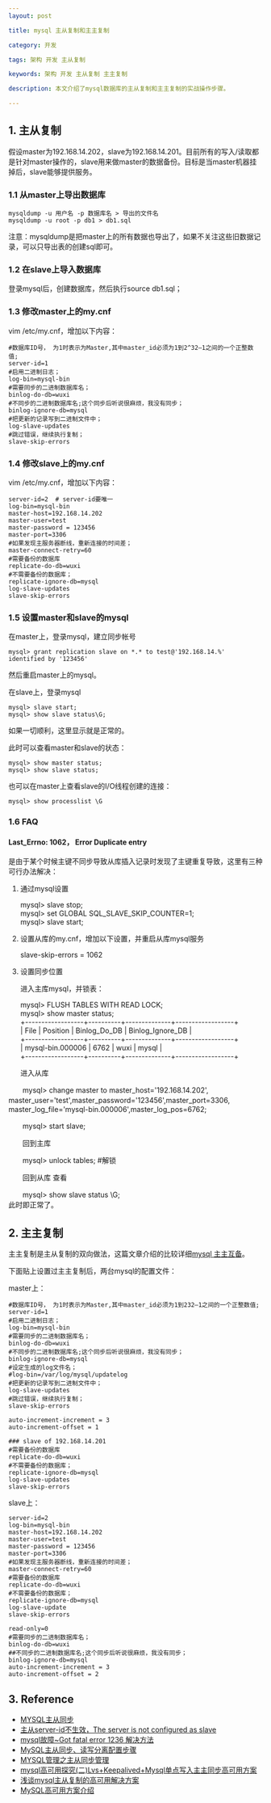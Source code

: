 ```yaml
---
layout: post

title: mysql 主从复制和主主复制

category: 开发

tags: 架构 开发 主从复制

keywords: 架构 开发 主从复制 主主复制

description: 本文介绍了mysql数据库的主从复制和主主复制的实战操作步骤。

---
```


## 1. 主从复制
假设master为192.168.14.202，slave为192.168.14.201。目前所有的写入/读取都是针对master操作的，slave用来做master的数据备份。目标是当master机器挂掉后，slave能够提供服务。

### 1.1 从master上导出数据库  

	mysqldump -u 用户名 -p 数据库名 > 导出的文件名
	mysqldump -u root -p db1 > db1.sql 

注意：mysqldump是把master上的所有数据也导出了，如果不关注这些旧数据记录，可以只导出表的创建sql即可。

### 1.2 在slave上导入数据库

登录mysql后，创建数据库，然后执行source db1.sql；

### 1.3 修改master上的my.cnf

vim /etc/my.cnf，增加以下内容：  
	
	#数据库ID号， 为1时表示为Master,其中master_id必须为1到2^32–1之间的一个正整数值; 
	server-id=1
	#启用二进制日志； 
	log-bin=mysql-bin
	#需要同步的二进制数据库名； 
	binlog-do-db=wuxi
	#不同步的二进制数据库名;这个同步后听说很麻烦，我没有同步； 
	binlog-ignore-db=mysql
	#把更新的记录写到二进制文件中； 
	log-slave-updates
	#跳过错误，继续执行复制； 
	slave-skip-errors

### 1.4 修改slave上的my.cnf

vim /etc/my.cnf，增加以下内容：
	
	server-id=2  # server-id要唯一
	log-bin=mysql-bin 
	master-host=192.168.14.202 
	master-user=test
	master-password = 123456
	master-port=3306 
	#如果发现主服务器断线，重新连接的时间差； 
	master-connect-retry=60
	#需要备份的数据库 
	replicate-do-db=wuxi
	#不需要备份的数据库； 
	replicate-ignore-db=mysql 
	log-slave-updates 
	slave-skip-errors

### 1.5 设置master和slave的mysql

在master上，登录mysql，建立同步帐号

	mysql> grant replication slave on *.* to test@'192.168.14.%' identified by '123456'  

然后重启master上的mysql。

在slave上，登录mysql  

	mysql> slave start; 
	mysql> show slave status\G; 
如果一切顺利，这里显示就是正常的。

此时可以查看master和slave的状态：
	
	mysql> show master status; 
	mysql> show slave status; 

也可以在master上查看slave的I/O线程创建的连接：  

	mysql> show processlist \G
### 1.6 FAQ
#### Last_Errno: 1062， Error Duplicate entry
是由于某个时候主键不同步导致从库插入记录时发现了主键重复导致，这里有三种可行办法解决：

1. 通过mysql设置  

	mysql> slave stop;  
    mysql> set GLOBAL SQL_SLAVE_SKIP_COUNTER=1;  
    mysql> slave start;  

2. 设置从库的my.cnf，增加以下设置，并重启从库mysql服务    

	 slave-skip-errors = 1062 

3. 设置同步位置  

	进入主库mysql，并锁表：

	mysql> FLUSH TABLES WITH READ LOCK;  
	mysql> show master status;  
	+------------------+----------+--------------+------------------+  
	| File             | Position | Binlog_Do_DB | Binlog_Ignore_DB |  
	+------------------+----------+--------------+------------------+  
	| mysql-bin.000006 |     6762 | wuxi         | mysql            |  
	+------------------+----------+--------------+------------------+  

	进入从库

　　mysql> change master to master\_host='192.168.14.202', master\_user='test',master\_password='123456',master\_port=3306,　master\_log\_file='mysql-bin.000006',master\_log_pos=6762;  

　　mysql>  start slave;

　　回到主库

　　mysql> unlock tables; #解锁

　　回到从库 查看

　　mysql> show slave status \G;  
	此时即正常了。  

## 2. 主主复制

主主复制是主从复制的双向做法，这篇文章介绍的比较详细[mysql 主主互备](http://www.cnblogs.com/kristain/articles/4142970.html)。

下面贴上设置过主主复制后，两台mysql的配置文件：

master上：
	
	#数据库ID号， 为1时表示为Master,其中master_id必须为1到232–1之间的一个正整数值; 
	server-id=1
	#启用二进制日志； 
	log-bin=mysql-bin
	#需要同步的二进制数据库名； 
	binlog-do-db=wuxi
	#不同步的二进制数据库名;这个同步后听说很麻烦，我没有同步； 
	binlog-ignore-db=mysql
	#设定生成的log文件名； 
	#log-bin=/var/log/mysql/updatelog
	#把更新的记录写到二进制文件中； 
	log-slave-updates
	#跳过错误，继续执行复制； 
	slave-skip-errors
	
	auto-increment-increment = 3
	auto-increment-offset = 1
	
	### slave of 192.168.14.201
	#需要备份的数据库 
	replicate-do-db=wuxi
	#不需要备份的数据库； 
	replicate-ignore-db=mysql 
	log-slave-updates
	slave-skip-errors

slave上：  
	
	server-id=2
	log-bin=mysql-bin 
	master-host=192.168.14.202 
	master-user=test
	master-password = 123456
	master-port=3306 
	#如果发现主服务器断线，重新连接的时间差； 
	master-connect-retry=60
	#需要备份的数据库 
	replicate-do-db=wuxi
	#不需要备份的数据库； 
	replicate-ignore-db=mysql 
	log-slave-update 
	slave-skip-errors 
		
	read-only=0
	#需要同步的二进制数据库名； 
	binlog-do-db=wuxi
	##不同步的二进制数据库名;这个同步后听说很麻烦，我没有同步； 
	binlog-ignore-db=mysql
	auto-increment-increment = 3
	auto-increment-offset = 2
 
## 3. Reference
- [MYSQL主从同步](http://blog.csdn.net/gaowenhui2008/article/details/46698321)  
- [主从server-id不生效，The server is not configured as slave ](http://blog.itpub.net/27099995/viewspace-1294103/)
- [mysql故障~Got fatal error 1236 解决方法](http://blog.chinaunix.net/uid-26446098-id-3310546.html)  
- [MySQL主从同步、读写分离配置步骤](http://www.jb51.net/article/29818.htm)  
- [MYSQL管理之主从同步管理](http://blog.chinaunix.net/uid-20639775-id-3254611.html)   
- [mysql高可用探究(二)Lvs+Keepalived+Mysql单点写入主主同步高可用方案](http://szgb2014.blog.51cto.com/340201/1181286)
- [浅谈mysql主从复制的高可用解决方案](http://aokunsang.iteye.com/blog/2054559)   
- [MySQL高可用方案介绍](http://blog.itpub.net/26355921/viewspace-1248096/)